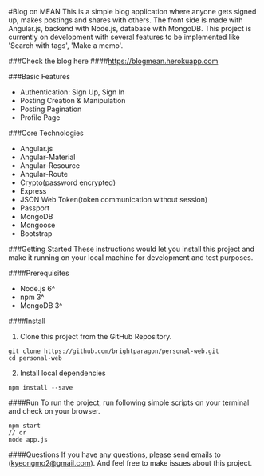 #Blog on MEAN
This is a simple blog application where anyone gets signed up, makes postings and shares with others. The front side is made with Angular.js, backend with Node.js, database with MongoDB. This project is currently on development with several features to be implemented like 'Search with tags', 'Make a memo'.

###Check the blog here
####https://blogmean.herokuapp.com

###Basic Features
* Authentication: Sign Up, Sign In
* Posting Creation & Manipulation
* Posting Pagination
* Profile Page

###Core Technologies
* Angular.js
* Angular-Material
* Angular-Resource
* Angular-Route
* Crypto(password encrypted)
* Express
* JSON Web Token(token communication without session)
* Passport
* MongoDB
* Mongoose
* Bootstrap

###Getting Started
These instructions would let you install this project and make it running on your local machine for development and test purposes.

####Prerequisites
* Node.js 6^
* npm 3^
* MongoDB 3^

####Install
1. Clone this project from the GitHub Repository.
```
git clone https://github.com/brightparagon/personal-web.git
cd personal-web
```
2. Install local dependencies
```
npm install --save
```

####Run
To run the project, run following simple scripts on your terminal and check on your browser.
```
npm start
// or
node app.js
```

####Questions
If you have any questions, please send emails to (kyeongmo2@gmail.com). And feel free to make issues about this project.
